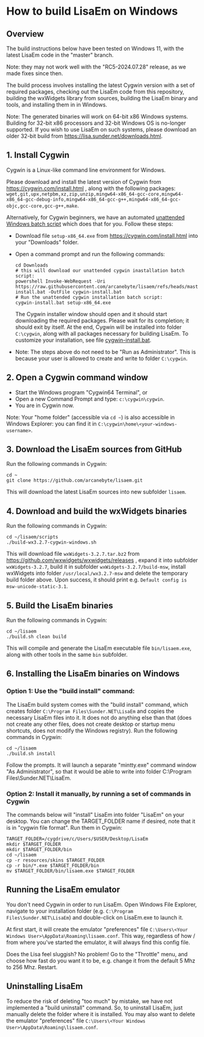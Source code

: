 # How to build LisaEm on Windows

## Overview
The build instructions below have been tested on Windows 11, with the latest LisaEm code in the "master" branch.

Note: they may not work well with the "RC5-2024.07.28" release, as we made fixes since then.

The build process involves installing the latest Cygwin version with a set of required packages, checking out the LisaEm code from this repository, building the wxWidgets library from sources, building the LisaEm binary and tools, and installing them in in Windows.

Note: The generated binaries will work on 64-bit x86 Windows systems. Building for 32-bit x86 processors and 32-bit Windows OS is no-longer supported. If you wish to use LisaEm on such systems, please download an older 32-bit build from https://lisa.sunder.net/downloads.html.

## 1. Install Cygwin
Cygwin is a Linux-like command line environment for Windows.

Please download and install the latest version of Cygwin from  https://cygwin.com/install.html , along with the following packages: `wget,git,upx,netpbm,xz,zip,unzip,mingw64-x86_64-gcc-core,mingw64-x86_64-gcc-debug-info,mingw64-x86_64-gcc-g++,mingw64-x86_64-gcc-objc,gcc-core,gcc-g++,make`.

Alternatively, for Cygwin beginners, we have an automated [unattended Windows batch script](scripts/cygwin-install.bat) which does that for you. Follow these steps:
  * Download file `setup-x86_64.exe` from https://cygwin.com/install.html into your "Downloads" folder.
  * Open a command prompt and run the following commands:
      ```
      cd Downloads
      # this will download our unattended cygwin inastallation batch script:
      powershell Invoke-WebRequest -Uri https://raw.githubusercontent.com/arcanebyte/lisaem/refs/heads/master/scripts/cygwin-install.bat -OutFile cygwin-install.bat
      # Run the unattended cygwin installation batch script:
      cygwin-install.bat setup-x86_64.exe
      ```

      The Cygwin installer window should open and it should start downloading the required packages. Please wait for its completion; it should exit by itself. At the end, Cygwin will be installed into folder `C:\cygwin`, along with all packages necessary for building LisaEm. To customize your installation, see file [cygwin-install.bat](scripts/cygwin-install.bat).
 * Note: The steps above do not need to be "Run as Administrator". This is because your user is allowed to create and write to folder `C:\cygwin`.

## 2. Open a Cygwin command window
  * Start the Windows program "Cygwin64 Terminal", or
  * Open a new Command Prompt and type: `c:\cygwin\cygwin`.
  * You are in Cygwin now.
    
  Note: Your "home folder" (accessible via `cd ~`) is also accessible in Windows Explorer: you can find it in `C:\cygwin\home\<your-windows-username>`.

## 3. Download the LisaEm sources from GitHub
Run the following commands in Cygwin:

```
cd ~
git clone https://github.com/arcanebyte/lisaem.git
```

This will download the latest LisaEm sources into new subfolder `lisaem`.

## 4. Download and build the wxWidgets binaries
Run the following commands in Cygwin:

```
cd ~/lisaem/scripts
./build-wx3.2.7-cygwin-windows.sh
```

This will download file `wxWidgets-3.2.7.tar.bz2` from https://github.com/wxwidgets/wxwidgets/releases , expand it into subfolder `wxWidgets-3.2.7`, build it in subfolder `wxWidgets-3.2.7/build-msw`, install wxWidgets into folder `/usr/local/wx3.2.7-msw` and delete the temporary build folder above. Upon success, it should print e.g. `Default config is msw-unicode-static-3.1`.

## 5. Build the LisaEm binaries
Run the following commands in Cygwin:

```
cd ~/lisaem
./build.sh clean build
```

This will compile and generate the LisaEm executable file `bin/lisaem.exe`, along with other tools in the same `bin` subfolder.

## 6. Installing the LisaEm binaries on Windows

  ### Option 1: Use the "build install" command:
  The LisaEm build system comes with the "build install" command, which creates folder `C:\Program Files\Sunder.NET\LisaEm` and copies the necessary LisaEm files into it. It does not do anything else than that (does not create any other files, does not create desktop or startup menu shortcuts, does not modify the Windows registry). Run the following commands in Cygwin:
  
  ```
  cd ~/lisaem
  ./build.sh install
  ```

  Follow the prompts. It will launch a separate "mintty.exe" command window "As Administrator", so that it would be able to write into folder C:\Program Files\Sunder.NET\LisaEm.

  ### Option 2: Install it manually, by running a set of commands in Cygwin

  The commands below will "install" LisaEm into folder "LisaEm" on your desktop. You can change the TARGET_FOLDER name if desired, note that it is  in "cygwin file format". Run them in Cygwin:
  ```
  TARGET_FOLDER=/cygdrive/c/Users/$USER/Desktop/LisaEm
  mkdir $TARGET_FOLDER
  mkdir $TARGET_FOLDER/bin
  cd ~/lisaem
  cp -r resources/skins $TARGET_FOLDER
  cp -r bin/*.exe $TARGET_FOLDER/bin
  mv $TARGET_FOLDER/bin/lisaem.exe $TARGET_FOLDER
  ```

## Running the LisaEm emulator
You don't need Cygwin in order to run LisaEm. Open Windows File Explorer, navigate to your installation folder (e.g. `C:\Program Files\Sunder.NET\LisaEm`) and double-click on LisaEm.exe to launch it.

At first start, it will create the emulator "preferences" file `C:\Users\<Your Windows User>\AppData\Roaming\lisaem.conf`.
This way, regardless of how / from where you've started the emulator, it will always find this config file.

Does the Lisa feel sluggish? No problem! Go to the "Throttle" menu, and choose how fast do you want it to be, e.g. change it from the default 5 Mhz to 256 Mhz. Restart.

## Uninstalling LisaEm
To reduce the risk of deleting "too much" by mistake, we have not implemented a "build uninstall" command.
So, to uninstall LisaEm, just manually delete the folder where it is installed.
You may also want to delete the emulator "preferences" file `C:\Users\<Your Windows User>\AppData\Roaming\lisaem.conf`.
